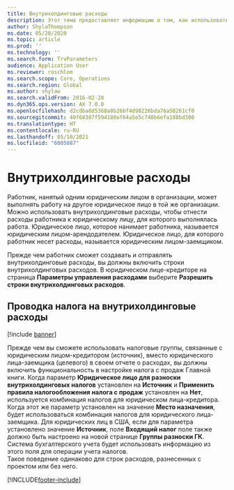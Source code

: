```yaml
---
title: Внутрихолдинговые расходы
description: Этот тема предоставляет информацию о том, как использовать внутрихолдинговые расходы, чтобы отнести расходы работника к юридическому лицу, для которого выполнялась работа.
author: ShylaThompson
ms.date: 05/20/2020
ms.topic: article
ms.prod: ''
ms.technology: ''
ms.search.form: TrvParameters
audience: Application User
ms.reviewer: roschlom
ms.search.scope: Core, Operations
ms.search.region: Global
ms.author: shylaw
ms.search.validFrom: 2016-02-28
ms.dyn365.ops.version: AX 7.0.0
ms.openlocfilehash: d2cdba8d5368a8b26bf4d98226bda76a58261cf0
ms.sourcegitcommit: 40f68387f594180af64a5e5c748b6efa188bd300
ms.translationtype: HT
ms.contentlocale: ru-RU
ms.lasthandoff: 05/10/2021
ms.locfileid: "6005087"
---
```

# <a name="intercompany-expenses"></a>Внутрихолдинговые расходы

Работник, нанятый одним юридическим лицом в организации, может выполнять работу на другое юридическое лицо в той же организации. Можно использовать внутрихолдинговые расходы, чтобы отнести расходы работника к юридическому лицу, для которого выполнялась работа. Юридическое лицо, которое нанимает работника, называется юридическим лицом-арендодателем. Юридическое лицо, для которого работник несет расходы, называется юридическим лицом-заемщиком. 

Прежде чем работник сможет создавать и отправлять внутрихолдинговые расходы, вы должны включить строки внутрихолдинговых расходов. В юридическом лице-кредиторе на страница **Параметры управления расходами** выберите **Разрешить строки внутрихолдинговых расходов**. 

## <a name="tax-posting-for-intercompany-expenses"></a>Проводка налога на внутрихолдинговые расходы

[!include [banner](../includes/banner.md)]

Прежде чем вы сможете использовать налоговые группы, связанные с юридическим лицом-кредитором (источник), вместо юридического лица-заемщика (целевого) в своем отчете о расходах, вы должны включить функциональность в настройке налога с продаж Главной книги. Когда параметр **Юридическое лицо для разноски внутрихолдинговых налогов** установлен на **Источник** и **Применить правила налогообложения налога с продаж** установлен на **Нет**, используется комбинация налогов для юридическом лица-кредитора. Когда этот же параметр установлен на значение **Место назначения**, будет использоваться комбинация налогов для юридического лица-заемщика. Для юридических лиц в США, если для параметра установлено значение **Источник**, поле **Входящий налог** поле также должно быть настроено на новой странице **Группы разноски ГК**. Система бухгалтерского учета будет использовать информацию из этого поля для операции учета налогов.   
Такое поведение одинаково для строк расходов, разнесенных с проектом или без него.  


[!INCLUDE[footer-include](../includes/footer-banner.md)]